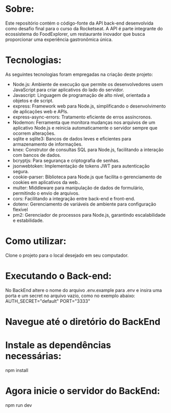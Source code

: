 # Sobre:

Este repositório contém o código-fonte da API back-end desenvolvida como desafio final para o curso da Rocketseat. A API é parte integrante do ecossistema do FoodExplorer, um restaurante inovador que busca proporcionar uma experiência gastronômica única.

# Tecnologias:

As seguintes tecnologias foram empregadas na criação deste projeto:

- Node.js: Ambiente de execução que permite os desenvolvedores usem JavaScript para criar aplicativos do lado do servidor.
- Javascript: Linguagem de programação de alto nível, orientada a objetos e de script.
- express: Framework web para Node.js, simplificando o desenvolvimento de aplicações web e APIs.
- express-async-errors: Tratamento eficiente de erros assíncronos.
- Nodemon: Ferramenta que monitora mudanças nos arquivos de um aplicativo Node.js e reinicia automaticamente o servidor sempre que ocorrem alterações.
- sqlite e sqlite3: Bancos de dados leves e eficientes para armazenamento de informações.
- knex: Construtor de consultas SQL para Node.js, facilitando a interação com bancos de dados.
- bcryptjs: Para segurança e criptografia de senhas.
- jsonwebtoken: Implementação de tokens JWT para autenticação segura.
- cookie-parser: Biblioteca para Node.js que facilita o gerenciamento de cookies em aplicativos da web..
- multer: Middleware para manipulação de dados de formulário, permitindo o envio de arquivos.
- cors: Facilitando a integração entre back-end e front-end.
- dotenv: Gerenciamento de variáveis de ambiente para configuração flexível
- pm2: Gerenciador de processos para Node.js, garantindo escalabilidade e estabilidade.

# Como utilizar:

Clone o projeto para o local desejado em seu computador.

# Executando o Back-end:

No BackEnd altere o nome do arquivo .env.example para .env e insira uma porta e um secret no arquivo vazio, como no exemplo abaixo:
AUTH_SECRET="default"
PORT="3333"

# Navegue até o diretório do BackEnd

# Instale as dependências necessárias:

npm install

# Agora inicie o servidor do BackEnd:

npm run dev
